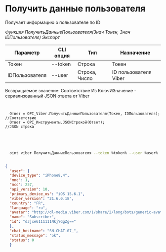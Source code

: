 ﻿---
sidebar_position: 3
---

# Получить данные пользователя
 Получает информацию о пользователе по ID


*Функция ПолучитьДанныеПользователя(Знач Токен, Знач IDПользователя) Экспорт*

  | Параметр | CLI опция | Тип | Назначение |
  |-|-|-|-|
  | Токен | --token | Строка | Токен |
  | IDПользователя | --user | Строка, Число | ID пользователя Viber |

  
  Возвращаемое значение:   Соответствие Из КлючИЗначение - сериализованный JSON ответа от Viber

```bsl title="Пример кода"
	
  
  Ответ = OPI_Viber.ПолучитьДанныеПользователя(Токен, IDПользователя);  //Соответствие
  Ответ = OPI_Инструменты.JSONСтрокой(Ответ);                           //JSON строка
  

	
```

```sh title="Пример команды CLI"
    
  oint viber ПолучитьДанныеПользователя --token %token% --user %user%


```


```json title="Результат"

{
  "user": {
  "device_type": "iPhone8,4",
  "mnc": 1,
  "mcc": 257,
  "api_version": 10,
  "primary_device_os": "iOS 15.6.1",
  "viber_version": "21.6.0.18",
  "country": "FR",
  "language": "ru",
  "avatar": "http://dl-media.viber.com/1/share/2/long/bots/generic-avatar%402x.png",
  "name": "Subscriber",
  "id": "d3jxe6111111NkjYGgZg=="
  },
  "chat_hostname": "SN-CHAT-07_",
  "status_message": "ok",
  "status": 0
  }

```
